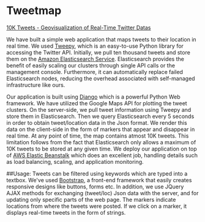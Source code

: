 # Tweetmap

<a href=http://tenk-env.33qgpym9us.us-west-2.elasticbeanstalk.com/>10K Tweets - Geovisualization of Real-Time Twitter Datas</a>


We have built a simple web application that maps tweets to their location in real time. We used <a href=http://www.tweepy.org/> Tweepy</a>, which is an easy-to-use Python library for accessing the Twitter API. Initially, we pull ten thousand tweets and store them on the <a href= https://aws.amazon.com/elasticsearch-service/> Amazon Elasticsearch Service</a>. Elasticsearch provides the benefit of easily scaling our clusters through single API calls or the management console. Furthermore, it can automatically replace failed Elasticsearch nodes, reducing the overhead associated with self-managed infrastructure like ours. 


Our application is built using <a href=https://www.djangoproject.com/Django> Django</a> which is a powerful Python Web framework. We have utilized the Google Maps API for plotting the tweet clusters. On the server-side, we pull tweet information using Tweepy and store them in Elasticsearch. Then we query Elasticsearch every 5 seconds in order to obtain tweet/location data in the Json format. We render this data on the client-side in the form of markers that appear and disappear in real time. At any point of time, the map contains atmost 10K tweets. This limitation follows from the fact that Elasticsearch only allows a maximum of 10K tweets to be stored at any given time. We deploy our application on top of <a href = http://docs.aws.amazon.com/elasticbeanstalk/latest/dg/concepts.html>AWS Elastic Beanstalk</a> which does an excellent job, handling details such as load balancing, scaling, and application monitoring. 


##Usage:
Tweets can be filtered using keywords which are typed into a textbox. We've used <a href=http://www.w3schools.com/bootstrap/bootstrap_get_started.asp>Bootstrap</a>, a front-end framework that easily creates responsive designs like buttons, forms etc. In addition, we use JQuery AJAX methods for exchanging (tweet/loc) Json data with the server, and for updating only specific parts of the web page. The markers indicate locations from where the tweets were posted. If we click on a marker, it displays real-time tweets in the form of strings. 
